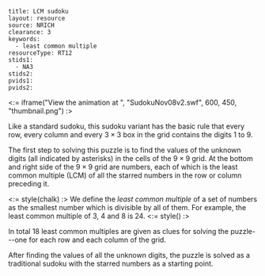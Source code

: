 ````
title: LCM sudoku
layout: resource
source: NRICH
clearance: 3
keywords:
  - least common multiple
resourceType: RT12
stids1:
  - NA3
stids2:
pvids1:
pvids2:

````
<:= iframe("View the animation at ", "SudokuNov08v2.swf", 600, 450, "thumbnail.png") :>

Like a standard sudoku, this sudoku variant has the basic rule that every row, every column and every $3 \times 3$ box in the grid contains the digits $1$ to $9$. 

The first step to solving this puzzle is to find the values of the unknown digits (all indicated by asterisks) in the cells of the $9 \times 9$ grid.  At the bottom and right side of the $9 \times 9$ grid are numbers, each of which is the least common multiple (LCM) of all the starred numbers in the row or column preceding it. 

<:= style(chalk) :>
We define the _least common multiple_ of a set of numbers as the smallest number which is divisible by all of them.  For example, the least common multiple of $3$, $4$ and $8$ is $24$.
<:= style() :> 

In total 18 least common multiples are given as clues for solving the puzzle---one for each row and each column of the grid. 

After finding the values of all the unknown digits, the puzzle is solved as a traditional sudoku with the starred numbers as a starting point.

